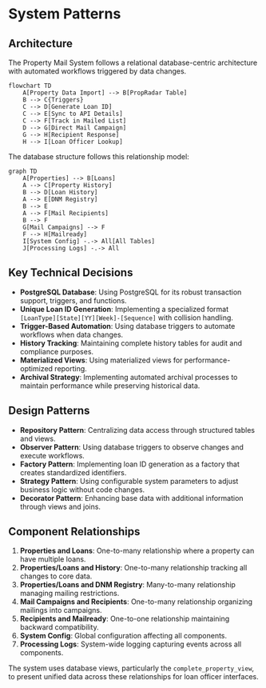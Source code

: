# System Patterns

## Architecture
The Property Mail System follows a relational database-centric architecture with automated workflows triggered by data changes.

```mermaid
flowchart TD
    A[Property Data Import] --> B[PropRadar Table]
    B --> C{Triggers}
    C --> D[Generate Loan ID]
    C --> E[Sync to API Details]
    C --> F[Track in Mailed List]
    D --> G[Direct Mail Campaign]
    G --> H[Recipient Response]
    H --> I[Loan Officer Lookup]
```

The database structure follows this relationship model:

```mermaid
graph TD
    A[Properties] --> B[Loans]
    A --> C[Property History]
    B --> D[Loan History]
    A --> E[DNM Registry]
    B --> E
    A --> F[Mail Recipients]
    B --> F
    G[Mail Campaigns] --> F
    F --> H[Mailready]
    I[System Config] -.-> All[All Tables]
    J[Processing Logs] -.-> All
```

## Key Technical Decisions
- **PostgreSQL Database**: Using PostgreSQL for its robust transaction support, triggers, and functions.
- **Unique Loan ID Generation**: Implementing a specialized format `[LoanType][State][YY][Week]-[Sequence]` with collision handling.
- **Trigger-Based Automation**: Using database triggers to automate workflows when data changes.
- **History Tracking**: Maintaining complete history tables for audit and compliance purposes.
- **Materialized Views**: Using materialized views for performance-optimized reporting.
- **Archival Strategy**: Implementing automated archival processes to maintain performance while preserving historical data.

## Design Patterns
- **Repository Pattern**: Centralizing data access through structured tables and views.
- **Observer Pattern**: Using database triggers to observe changes and execute workflows.
- **Factory Pattern**: Implementing loan ID generation as a factory that creates standardized identifiers.
- **Strategy Pattern**: Using configurable system parameters to adjust business logic without code changes.
- **Decorator Pattern**: Enhancing base data with additional information through views and joins.

## Component Relationships
1. **Properties and Loans**: One-to-many relationship where a property can have multiple loans.
2. **Properties/Loans and History**: One-to-many relationship tracking all changes to core data.
3. **Properties/Loans and DNM Registry**: Many-to-many relationship managing mailing restrictions.
4. **Mail Campaigns and Recipients**: One-to-many relationship organizing mailings into campaigns.
5. **Recipients and Mailready**: One-to-one relationship maintaining backward compatibility.
6. **System Config**: Global configuration affecting all components.
7. **Processing Logs**: System-wide logging capturing events across all components.

The system uses database views, particularly the `complete_property_view`, to present unified data across these relationships for loan officer interfaces.
